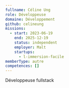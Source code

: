 ```yaml
---
fullname: Céline Ung
role: Développeuse
domaine: Développement
github: celineung
missions:
  - start: 2023-06-19
    end: 2025-12-19
    status: independent
    employer: Malt
    startups:
      - l-immersion-facile
memberType: autre
competences: []
---
```

Développeuse fullstack
